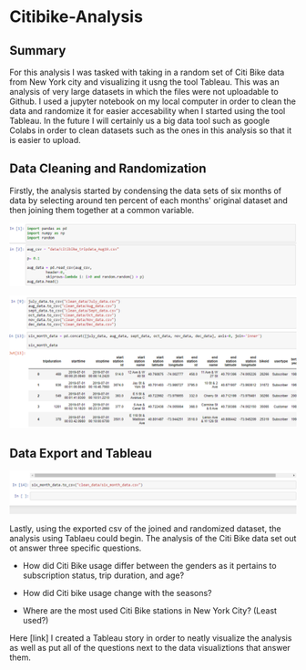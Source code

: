 # Citibike-Analysis

## Summary
For this analysis I was tasked with taking in a random set of Citi Bike data from New York city and visualizing it usng the tool Tableau. This was an analysis of very large datasets in which the files were not uploadable to Github. I used a jupyter notebook on my local computer in order to clean the data and randomize it for easier accesability when I started using the tool Tableau. In the future I will certainly us a big data tool such as google Colabs in order to clean datasets such as the ones in this analysis so that it is easier to upload.

## Data Cleaning and Randomization

Firstly, the analysis started by condensing the data sets of six months of data by selecting around ten percent of each months' original dataset and then joining them together at a common variable.

![Clean Data](./screen/citi_sample.png?raw=true "Clean Data")

![Join Data](./screen/six_join.png?raw=true "Join Data")

## Data Export and Tableau

![export](./screen/export.png?raw=true "export")

Lastly, using the exported csv of the joined and randomized dataset, the analysis using Tablaeu could begin. The analysis of the Citi Bike data set out ot answer three specific questions.

* How did Citi Bike usage differ between the genders as it pertains to subscription status, trip duration, and age?

* How did Citi bike usage change with the seasons?

* Where are the most used Citi Bike stations in New York City? (Least used?)

Here [link] I created a Tableau story in order to neatly visualize the analysis as well as put all of the questions next to the data visualiztions that answer them.